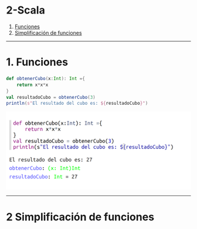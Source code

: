 # 2-Scala
1. [Funciones](#schema1)
2. [Simplificación de funciones](#schema2)

<hr>

<a name="schema1"></a>

# 1. Funciones
~~~scala
def obtenerCubo(x:Int): Int ={
    return x*x*x
}
val resultadoCubo = obtenerCubo(3)
println(s"El resultado del cubo es: ${resultadoCubo}")
~~~
![scala](./images/001.png)


<hr>

<a name="schema2"></a>

# 2 Simplificación de funciones

